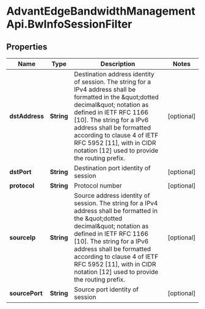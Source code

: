 # AdvantEdgeBandwidthManagementApi.BwInfoSessionFilter

## Properties
Name | Type | Description | Notes
------------ | ------------- | ------------- | -------------
**dstAddress** | **String** | Destination address identity of session. The string for a IPv4 address shall be formatted in the \&quot;dotted decimal\&quot; notation as defined in IETF RFC 1166 [10]. The string for a IPv6 address shall be formatted according to clause 4 of IETF RFC 5952 [11], with in CIDR notation [12] used to provide the routing prefix. | [optional] 
**dstPort** | **String** | Destination port identity of session | [optional] 
**protocol** | **String** | Protocol number | [optional] 
**sourceIp** | **String** | Source address identity of session. The string for a IPv4 address shall be formatted in the \&quot;dotted decimal\&quot; notation as defined in IETF RFC 1166 [10]. The string for a IPv6 address shall be formatted according to clause 4 of IETF RFC 5952 [11], with in CIDR notation [12] used to provide the routing prefix. | [optional] 
**sourcePort** | **String** | Source port identity of session | [optional] 


